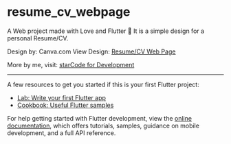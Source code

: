 # resume_cv_webpage

A Web project made with Love and Flutter 💙
It is a simple design for a personal Resume/CV.

Design by: Canva.com
View Design: [Resume/CV Web Page](https://resume.starcodedev.com/)

More by me, visit: [starCode for Development](https://starcodedev.com/)
- - - - -

A few resources to get you started if this is your first Flutter project:

- [Lab: Write your first Flutter app](https://docs.flutter.dev/get-started/codelab)
- [Cookbook: Useful Flutter samples](https://docs.flutter.dev/cookbook)

For help getting started with Flutter development, view the
[online documentation](https://docs.flutter.dev/), which offers tutorials,
samples, guidance on mobile development, and a full API reference.
